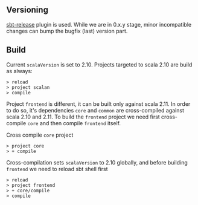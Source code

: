 ## Versioning

[sbt-release](https://github.com/sbt/sbt-release) plugin is used. While we are in 0.x.y stage, minor incompatible changes can bump the bugfix (last) version part.

## Build

Current `scalaVersion` is set to 2.10. Projects targeted to scala 2.10 are build as always:

    > reload
    > project scalan
    > compile

Project `frontend` is different, it can be built only against scala 2.11.
In order to do so, it's dependencies `core` and `common` are cross-compiled against scala 2.10 and 2.11.
To build the `frontend` project we need first cross-compile `core` and then compile `frontend` itself.

Cross compile `core` project

    > project core
    > + compile

Cross-compilation sets `scalaVersion` to 2.10 globally, and before building `frontend` we need to reload sbt shell first

    > reload
    > project frontend
    > + core/compile
    > compile
